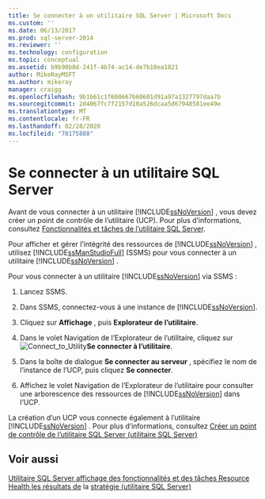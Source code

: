 ```yaml
---
title: Se connecter à un utilitaire SQL Server | Microsoft Docs
ms.custom: ''
ms.date: 06/13/2017
ms.prod: sql-server-2014
ms.reviewer: ''
ms.technology: configuration
ms.topic: conceptual
ms.assetid: b9b90b8d-241f-4b74-ac14-de7b10ea1821
author: MikeRayMSFT
ms.author: mikeray
manager: craigg
ms.openlocfilehash: 9b1b61c1f600667b60601d91a97a1327797daa7b
ms.sourcegitcommit: 2d4067fc7f2157d10a526dcaa5d67948581ee49e
ms.translationtype: MT
ms.contentlocale: fr-FR
ms.lasthandoff: 02/28/2020
ms.locfileid: "78175888"
---
```

# <a name="connect-to-a-sql-server-utility"></a>Se connecter à un utilitaire SQL Server
  Avant de vous connecter à un utilitaire [!INCLUDE[ssNoVersion](../../includes/ssnoversion-md.md)] , vous devez créer un point de contrôle de l’utilitaire (UCP). Pour plus d’informations, consultez [Fonctionnalités et tâches de l’utilitaire SQL Server](sql-server-utility-features-and-tasks.md).

 Pour afficher et gérer l’intégrité des ressources de [!INCLUDE[ssNoVersion](../../includes/ssnoversion-md.md)] , utilisez [!INCLUDE[ssManStudioFull](../../includes/ssmanstudiofull-md.md)] (SSMS) pour vous connecter à un utilitaire [!INCLUDE[ssNoVersion](../../includes/ssnoversion-md.md)] .

 Pour vous connecter à un utilitaire [!INCLUDE[ssNoVersion](../../includes/ssnoversion-md.md)] via SSMS :

1.  Lancez SSMS.

2.  Dans SSMS, connectez-vous à une instance de [!INCLUDE[ssNoVersion](../../includes/ssnoversion-md.md)].

3.  Cliquez sur **Affichage** , puis **Explorateur de l’utilitaire**.

4.  Dans le volet Navigation de l’Explorateur de l’utilitaire, cliquez sur ![](../../database-engine/media/connect-to-utility.gif "Connect_to_Utility")**Se connecter à l’utilitaire**.

5.  Dans la boîte de dialogue **Se connecter au serveur** , spécifiez le nom de l’instance de l’UCP, puis cliquez **Se connecter**.

6.  Affichez le volet Navigation de l’Explorateur de l’utilitaire pour consulter une arborescence des ressources de [!INCLUDE[ssNoVersion](../../includes/ssnoversion-md.md)] dans l’UCP.

 La création d’un UCP vous connecte également à l’utilitaire [!INCLUDE[ssNoVersion](../../includes/ssnoversion-md.md)] . Pour plus d’informations, consultez [Créer un point de contrôle de l’utilitaire SQL Server &#40;utilitaire SQL Server&#41;](create-a-sql-server-utility-control-point-sql-server-utility.md)

## <a name="see-also"></a>Voir aussi
 [Utilitaire SQL Server affichage des fonctionnalités et des tâches Resource Health les résultats de](sql-server-utility-features-and-tasks.md) la [stratégie &#40;utilitaire SQL Server&#41;](view-resource-health-policy-results-sql-server-utility.md)


